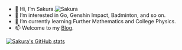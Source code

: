 - 👋 Hi, I’m Sakura.![Sakura](https://komarev.com/ghpvc/?username=Sakura-LZQ)
- 👀 I’m interested in Go, Genshin Impact, Badminton, and so on.
- 🌱 I’m currently learning Further Mathematics and College Physics.
- 📫 Welcome to my [Blog](https://125809.notion.site/Sakura-s-Blog-Post-b95fa581d2294e5fb53300851f38c8c0 "Sakura's Blog Post").  

[![Sakura's GitHub stats](https://github-readme-stats.vercel.app/api?username=Sakura-LZQ)](https://github.com/Sakura-LZQ)

<!---
Sakura-LZQ/Sakura-LZQ is a ✨ special ✨ repository because its `README.md` (this file) appears on your GitHub profile.
You can click the Preview link to take a look at your changes.
--->
